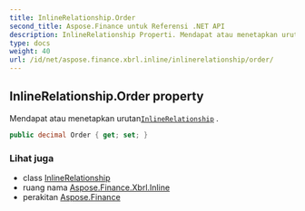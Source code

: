 ```yaml
---
title: InlineRelationship.Order
second_title: Aspose.Finance untuk Referensi .NET API
description: InlineRelationship Properti. Mendapat atau menetapkan urutanInlineRelationship .
type: docs
weight: 40
url: /id/net/aspose.finance.xbrl.inline/inlinerelationship/order/
---
```

## InlineRelationship.Order property

Mendapat atau menetapkan urutan[`InlineRelationship`](../) .

```csharp
public decimal Order { get; set; }
```

### Lihat juga

* class [InlineRelationship](../)
* ruang nama [Aspose.Finance.Xbrl.Inline](../../inlinerelationship/)
* perakitan [Aspose.Finance](../../../)


